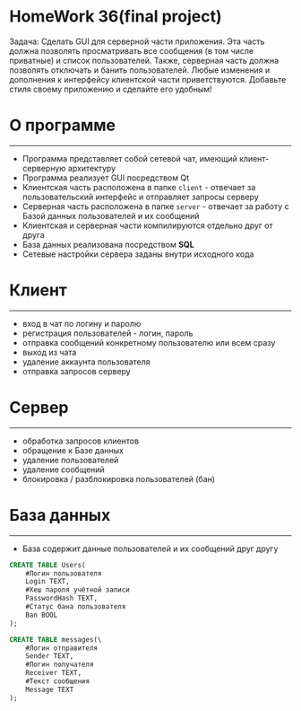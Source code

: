 # HomeWork 36(final project)
Задача:
Сделать GUI для серверной части приложения. Эта часть должна позволять просматривать все сообщения (в том числе приватные) и список пользователей. Также, серверная часть должна позволять отключать и банить пользователей. Любые изменения и дополнения к интерфейсу клиентской части приветствуются. Добавьте стиля своему приложению и сделайте его удобным!

# О программе
---
- Программа представляет собой сетевой чат, имеющий клиент-серверную архитектуру
- Программа реализует GUI посредством Qt
- Клиентская часть расположена в папке `client` - отвечает за пользовательский интерфейс и отправляет запросы серверу
- Серверная часть расположена в папке `server` - отвечает за работу с Базой данных пользователей и их сообщений
- Клиентская и серверная части компилируются отдельно друг от друга
- База данных реализована посредством **SQL**
- Сетевые настройки сервера заданы внутри исходного кода

# Клиент
---
- вход в чат по логину и паролю
- регистрация пользователей - логин, пароль
- отправка сообщений конкретному пользователю или всем сразу
- выход из чата 
- удаление аккаунта пользователя
- отправка запросов серверу

# Сервер
---
- обработка запросов клиентов
- обращение к Базе данных
- удаление пользователей
- удаление сообщений
- блокировка / разблокировка пользователей (бан)


# База данных
---
- База содержит данные пользователей и их сообщений друг другу

```sql
CREATE TABLE Users(
	#Логин пользователя
	Login TEXT,
	#Хеш пароля учётной записи
	PasswordHash TEXT,
	#Статус бана пользователя
	Ban BOOL
);
```

```sql
CREATE TABLE messages(\
	#Логин отправителя
	Sender TEXT,
	#Логин получателя
	Receiver TEXT,
	#Текст сообщения
	Message TEXT
);
```

